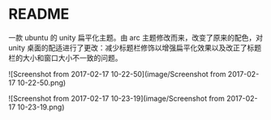# README

一款 ubuntu 的 unity 扁平化主题。由 arc 主题修改而来，改变了原来的配色，对 unity 桌面的配适进行了更改：减少标题栏修饰以增强扁平化效果以及改正了标题栏的大小和窗口大小不一致的问题。

![Screenshot from 2017-02-17 10-22-50](image/Screenshot from 2017-02-17 10-22-50.png)



![Screenshot from 2017-02-17 10-23-19](image/Screenshot from 2017-02-17 10-23-19.png)
